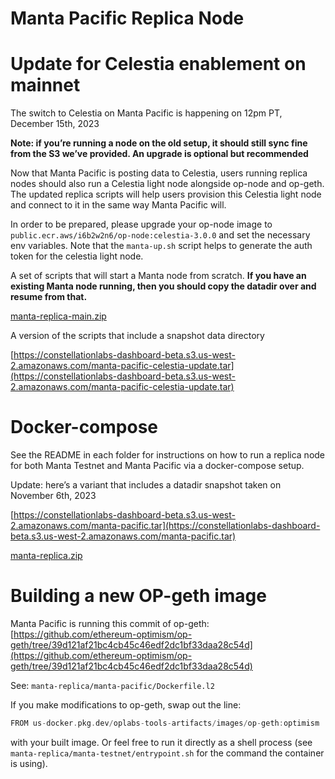 # Manta Pacific Replica Node

# Update for Celestia enablement on mainnet

The switch to Celestia on Manta Pacific is happening on 12pm PT, December 15th, 2023

**Note: if you’re running a node on the old setup, it should still sync fine from the S3 we’ve provided. An upgrade is optional but recommended**

Now that Manta Pacific is posting data to Celestia, users running replica nodes should also run a Celestia light node alongside op-node and op-geth. The updated replica scripts will help users provision this Celestia light node and connect to it in the same way Manta Pacific will.

In order to be prepared, please upgrade your op-node image to `public.ecr.aws/i6b2w2n6/op-node:celestia-3.0.0` and set the necessary env variables. Note that the `manta-up.sh` script helps to generate the auth token for the celestia light node.

A set of scripts that will start a Manta node from scratch. **If you have an existing Manta node running, then you should copy the datadir over and resume from that.**

[manta-replica-main.zip](./assets/manta-replica-main.zip)

A version of the scripts that include a snapshot data directory

[https://constellationlabs-dashboard-beta.s3.us-west-2.amazonaws.com/manta-pacific-celestia-update.tar](https://constellationlabs-dashboard-beta.s3.us-west-2.amazonaws.com/manta-pacific-celestia-update.tar)

# Docker-compose

See the README in each folder for instructions on how to run a replica node for both Manta Testnet and Manta Pacific via a docker-compose setup.

Update: here’s a variant that includes a datadir snapshot taken on November 6th, 2023

[https://constellationlabs-dashboard-beta.s3.us-west-2.amazonaws.com/manta-pacific.tar](https://constellationlabs-dashboard-beta.s3.us-west-2.amazonaws.com/manta-pacific.tar)

[manta-replica.zip](./assets/manta-replica-main.zip)

# Building a new OP-geth image

Manta Pacific is running this commit of op-geth: [https://github.com/ethereum-optimism/op-geth/tree/39d121af21bc4cb45c46edf2dc1bf33daa28c54d](https://github.com/ethereum-optimism/op-geth/tree/39d121af21bc4cb45c46edf2dc1bf33daa28c54d)

See: `manta-replica/manta-pacific/Dockerfile.l2`

If you make modifications to op-geth, swap out the line:

```go
FROM us-docker.pkg.dev/oplabs-tools-artifacts/images/op-geth:optimism
```

with your built image. Or feel free to run it directly as a shell process (see `manta-replica/manta-testnet/entrypoint.sh` for the command the container is using).
